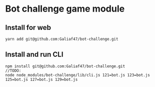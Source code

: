 # Bot challenge game module

## Install for web
```
yarn add git@github.com:Galiaf47/bot-challenge.git
```

## Install and run CLI
```
npm install git@github.com:Galiaf47/bot-challenge.git
//TODO:
node node_modules/bot-challenge/lib/cli.js 121=bot.js 123=bot.js 125=bot.js 127=bot.js 129=bot.js
```